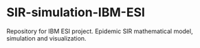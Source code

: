 # SIR-simulation-IBM-ESI
Repository for IBM ESI project. Epidemic SIR mathematical model, simulation and visualization.
